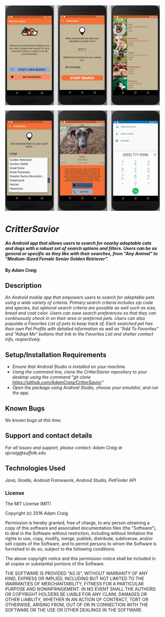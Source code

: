 ![Home, Search Activity, Search Results](screenshot1.png)

![Search Filters, Pet Profile, Call Shelter Link](screenshot2.png)

# _CritterSavior_

#### _An Android app that allows users to search for nearby adoptable cats and dogs with a robust set of search options and filters. Users can be as general or specific as they like with their searches, from "Any Animal" to "Medium-Sized Female Senior Golden Retriever"._

#### By _**Adam Craig**_

## Description

_An Android mobile app that empowers users to search for adoptable pets using a wide variety of criteria. Primary search criteria includes zip code and species, but optional search criteria are possible as well such as size, breed and coat color. Users can save search preferences so that they can continuously check in on their area or preferred pets. Users can also populate a Favorites List of pets to keep track of. Each searched pet has their own Pet Profile with detailed information as well as "Add To Favorites" and "Adopt Me" buttons that link to the Favorites List and shelter contact info, respectively._

## Setup/Installation Requirements

* _Ensure that Android Studio is installed on your machine._
* _Using the command line, clone the CritterSavior repository to your desktop using the command "git clone https://github.com/AdamCraig/CritterSavior"_
* _Open the package using Android Studio, choose your emulator, and run the app._

## Known Bugs

_No known bugs at this time._

## Support and contact details

_For all issues and support, please contact:
Adam Craig at ajcraig@suffolk.edu_

## Technologies Used

_Java, Gradle, Android Framework, Android Studio, PetFinder API_

### License

The MIT License (MIT)

Copyright (c) 2016 Adam Craig

Permission is hereby granted, free of charge, to any person obtaining a copy
of this software and associated documentation files (the "Software"), to deal
in the Software without restriction, including without limitation the rights
to use, copy, modify, merge, publish, distribute, sublicense, and/or sell
copies of the Software, and to permit persons to whom the Software is
furnished to do so, subject to the following conditions:

The above copyright notice and this permission notice shall be included in all
copies or substantial portions of the Software.

THE SOFTWARE IS PROVIDED "AS IS", WITHOUT WARRANTY OF ANY KIND, EXPRESS OR
IMPLIED, INCLUDING BUT NOT LIMITED TO THE WARRANTIES OF MERCHANTABILITY,
FITNESS FOR A PARTICULAR PURPOSE AND NONINFRINGEMENT. IN NO EVENT SHALL THE
AUTHORS OR COPYRIGHT HOLDERS BE LIABLE FOR ANY CLAIM, DAMAGES OR OTHER
LIABILITY, WHETHER IN AN ACTION OF CONTRACT, TORT OR OTHERWISE, ARISING FROM,
OUT OF OR IN CONNECTION WITH THE SOFTWARE OR THE USE OR OTHER DEALINGS IN THE
SOFTWARE.
